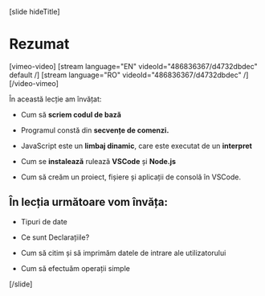 
[slide hideTitle]
# Rezumat

[vimeo-video]
[stream language="EN" videoId="486836367/d4732dbdec" default /]
[stream language="RO" videoId="486836367/d4732dbdec"  /]
[/video-vimeo]

În această lecție am învățat:

- Cum să **scriem codul de bază**

- Programul constă din **secvențe de comenzi.**

- JavaScript este un **limbaj dinamic**, care este executat de un **interpret**

- Cum se **instalează** rulează **VSCode** și **Node.js**

- Cum să creăm un proiect, fișiere și aplicații de consolă în VSCode.

## În lecția următoare vom învăța:

- Tipuri de date

- Ce sunt Declarațiile?

- Cum să citim și să imprimăm datele de intrare ale utilizatorului

- Cum să efectuăm operații simple

[/slide]